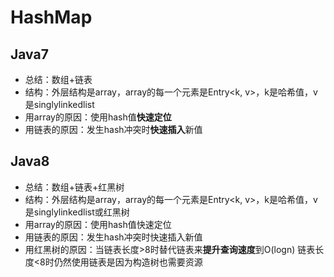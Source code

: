# HashMap

## Java7

- 总结：数组+链表
- 结构：外层结构是array，array的每一个元素是Entry<k, v>，k是哈希值，v是singlylinkedlist
- 用array的原因：使用hash值**快速定位**
- 用链表的原因：发生hash冲突时**快速插入**新值



## Java8

- 总结：数组+链表+红黑树
- 结构：外层结构是array，array的每一个元素是Entry<k, v>，k是哈希值，v是singlylinkedlist或红黑树
- 用array的原因：使用hash值快速定位
- 用链表的原因：发生hash冲突时快速插入新值
- 用红黑树的原因：当链表长度>8时替代链表来**提升查询速度**到O(logn)
  链表长度<8时仍然使用链表是因为构造树也需要资源